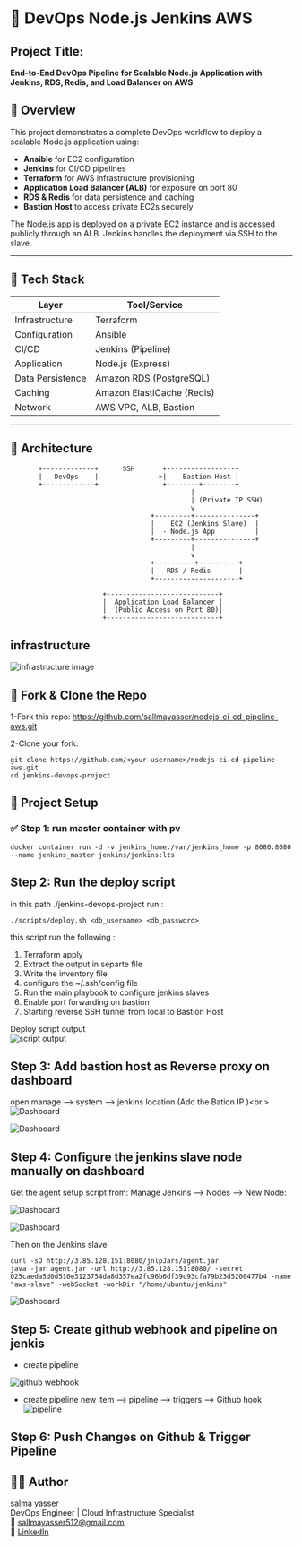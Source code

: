 # 🚀 DevOps Node.js Jenkins AWS

## Project Title:

**End-to-End DevOps Pipeline for Scalable Node.js Application with Jenkins, RDS, Redis, and Load Balancer on AWS**

## 📖 Overview

This project demonstrates a complete DevOps workflow to deploy a scalable Node.js application using:

- **Ansible** for EC2 configuration
- **Jenkins** for CI/CD pipelines
- **Terraform** for AWS infrastructure provisioning
- **Application Load Balancer (ALB)** for exposure on port 80
- **RDS & Redis** for data persistence and caching
- **Bastion Host** to access private EC2s securely

The Node.js app is deployed on a private EC2 instance and is accessed publicly through an ALB. Jenkins handles the deployment via SSH to the slave.

---

## 🧰 Tech Stack

| Layer            | Tool/Service               |
| ---------------- | -------------------------- |
| Infrastructure   | Terraform                  |
| Configuration    | Ansible                    |
| CI/CD            | Jenkins (Pipeline)         |
| Application      | Node.js (Express)          |
| Data Persistence | Amazon RDS (PostgreSQL)    |
| Caching          | Amazon ElastiCache (Redis) |
| Network          | AWS VPC, ALB, Bastion      |

---

## 🧱 Architecture

```text
       +-------------+      SSH       +-----------------+
       |   DevOps    |--------------->|    Bastion Host |
       +-------------+                +--------+--------+
                                             |
                                             | (Private IP SSH)
                                             v
                                   +---------+---------------+
                                   |    EC2 (Jenkins Slave)  |
                                   |  - Node.js App          |
                                   +---------+---------------+
                                             |
                                             v
                                   +----------+----------+
                                   |   RDS / Redis       |
                                   +---------------------+

                       +----------------------------+
                       |  Application Load Balancer |
                       |  (Public Access on Port 80)|
                       +----------------------------+
```

## infrastructure

![infrastructure image ](./images/infra.png)

## 🔁 Fork & Clone the Repo

1-Fork this repo: https://github.com/sallmayasser/nodejs-ci-cd-pipeline-aws.git

2-Clone your fork:

```
git clone https://github.com/<your-username>/nodejs-ci-cd-pipeline-aws.git
cd jenkins-devops-project
```

## 🚀 Project Setup

### ✅ Step 1: run master container with pv

```
docker container run -d -v jenkins_home:/var/jenkins_home -p 8080:8080 --name jenkins_master jenkins/jenkins:lts
```

## Step 2: Run the deploy script

in this path ./jenkins-devops-project run :

```
./scripts/deploy.sh <db_username> <db_password>
```

this script run the following :

1. Terraform apply
2. Extract the output in separte file
3. Write the inventory file
4. configure the ~/.ssh/config file
5. Run the main playbook to configure jenkins slaves
6. Enable port forwarding on bastion
7. Starting reverse SSH tunnel from local to Bastion Host

Deploy script output <br>
![script output](./images/deploy-script.png)

## Step 3: Add bastion host as Reverse proxy on dashboard

open manage --> system --> jenkins location (Add the Bation IP )<br.>
![Dashboard](./images/reverse-proxy.png)

![Dashboard](./images/after-forword.png)

## Step 4: Configure the jenkins slave node manually on dashboard

Get the agent setup script from: Manage Jenkins --> Nodes --> New Node:

![Dashboard](./images/node.png)

![Dashboard](./images/command.png)

Then on the Jenkins slave

```
curl -sO http://3.85.128.151:8080/jnlpJars/agent.jar
java -jar agent.jar -url http://3.85.128.151:8080/ -secret 025caeda5d0d510e3123754da8d357ea2fc96b6df39c93cfa79b23d5200477b4 -name "aws-slave" -webSocket -workDir "/home/ubuntu/jenkins"
```

![Dashboard](./images/after-node-connected.png)

## Step 5: Create github webhook and pipeline on jenkis

- create pipeline

![github webhook](./images/webhook.png)

- create pipeline
  new item --> pipeline --> triggers --> Github hook
  ![pipeline](./images/pipeline.png)

## Step 6: Push Changes on Github & Trigger Pipeline

## 🧑‍💻 Author

salma yasser <br>
DevOps Engineer | Cloud Infrastructure Specialist <br>
📧 [sallmayasser512@gmail.com](mailto:sallmayasser512@gmail.com) <br>
🔗 [LinkedIn](https://www.linkedin.com/in/sallma-yasser)
